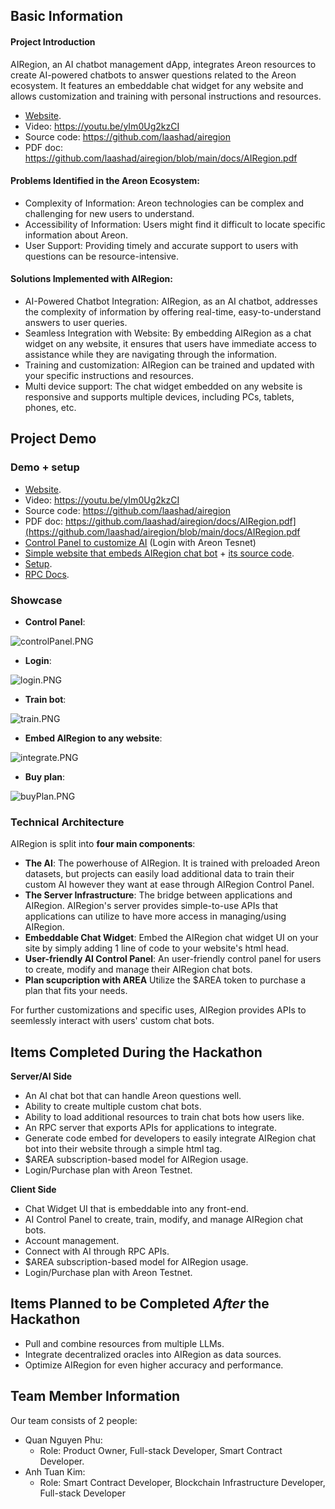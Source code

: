 ## Basic Information
#### Project Introduction
AIRegion, an AI chatbot management dApp, integrates Areon resources to create AI-powered chatbots to answer questions related to the Areon ecosystem. It features an embeddable chat widget for any website and allows customization and training with personal instructions and resources.            
* [Website](http://airegion.xyz).
* Video: https://youtu.be/yIm0Ug2kzCI
* Source code: https://github.com/laashad/airegion
* PDF doc: https://github.com/laashad/airegion/blob/main/docs/AIRegion.pdf
  
#### Problems Identified in the Areon Ecosystem:

* Complexity of Information: Areon technologies can be complex and challenging for new users to understand.
* Accessibility of Information: Users might find it difficult to locate specific information about Areon.
* User Support: Providing timely and accurate support to users with questions can be resource-intensive.

#### Solutions Implemented with AIRegion:

* AI-Powered Chatbot Integration: AIRegion, as an AI chatbot, addresses the complexity of information by offering real-time, easy-to-understand answers to user queries.
* Seamless Integration with Website: By embedding AIRegion as a chat widget on any website, it ensures that users have immediate access to assistance while they are navigating through the information.
* Training and customization: AIRegion can be trained and updated with your specific instructions and resources.
* Multi device support: The chat widget embedded on any website is responsive and supports multiple devices, including PCs, tablets, phones, etc.


## Project Demo

### Demo + setup

* [Website](http://airegion.xyz).
* Video: https://youtu.be/yIm0Ug2kzCI
* Source code: https://github.com/laashad/airegion
* PDF doc: https://github.com/laashad/airegion/docs/AIRegion.pdf](https://github.com/laashad/airegion/blob/main/docs/AIRegion.pdf
* [Control Panel to customize AI](http://airegion.xyz/control) (Login with Areon Tesnet)
* [Simple website that embeds AIRegion chat bot](http://airegion.xyz/test) + [its source code](https://github.com/laashad/airegion/blob/main/src/frontend/src/routes/test/test.html).
* [Setup](https://github.com/laashad/airegion/blob/main/docs/setup.md).
* [RPC Docs](https://github.com/laashad/airegion/blob/main/docs/rpc.md).

### Showcase
* **Control Panel**:

![controlPanel.PNG](https://cdn.dorahacks.io/static/files/18d606f051fd1cbbe78dce7463ea178c.PNG)

* **Login**:

![login.PNG](https://cdn.dorahacks.io/static/files/18d606f63e629192ad4262c41cb860b1.PNG)

* **Train bot**:

![train.PNG](https://cdn.dorahacks.io/static/files/18d607025ee9b464c2f68e64ea5a0048.PNG)

* **Embed AIRegion to any website**:

![integrate.PNG](https://cdn.dorahacks.io/static/files/18d6070a1d6c02e0c3c73224792a36d7.PNG)

* **Buy plan**:

![buyPlan.PNG](https://cdn.dorahacks.io/static/files/18d6070cc3ea49ad75f19c04c27b9402.PNG)

### Technical Architecture

AIRegion is split into **four main components**:

* **The AI**: The powerhouse of AIRegion. It is trained with preloaded Areon datasets, but projects can easily load additional data to train their custom AI however they want at ease through AIRegion Control Panel.
* **The Server Infrastructure**: The bridge between applications and AIRegion. AIRegion's server provides simple-to-use APIs that applications can utilize to have more access in managing/using AIRegion.
* **Embeddable Chat Widget**: Embed the AIRegion chat widget UI on your site by simply adding 1 line of code to your website's html head. 
* **User-friendly AI Control Panel**: An user-friendly control panel for users to create, modify and manage their AIRegion chat bots.
* **Plan scupcription with AREA** Utilize the $AREA token to purchase a plan that fits your needs. 

For further customizations and specific uses, AIRegion provides APIs to seemlessly interact with users' custom chat bots.


## Items Completed During the Hackathon

**Server/AI Side**

* An AI chat bot that can handle Areon questions well.
* Ability to create multiple custom chat bots.
* Ability to load additional resources to train chat bots how users like.
* An RPC server that exports APIs for applications to integrate.
* Generate code embed for developers to easily integrate AIRegion chat bot into their website through a simple html tag.
* $AREA subscription-based model for AIRegion usage.
* Login/Purchase plan with Areon Testnet.

**Client Side**

* Chat Widget UI that is embeddable into any front-end.
* AI Control Panel to create, train, modify, and manage AIRegion chat bots.
* Account management.
* Connect with AI through RPC APIs.
* $AREA subscription-based model for AIRegion usage.
* Login/Purchase plan with Areon Testnet.

## Items Planned to be Completed *After* the Hackathon

* Pull and combine resources from multiple LLMs.
* Integrate decentralized oracles into AIRegion as data sources. 
* Optimize AIRegion for even higher accuracy and performance.


## Team Member Information

Our team consists of 2 people:

* Quan Nguyen Phu:
  * Role: Product Owner, Full-stack Developer, Smart Contract Developer. 
* Anh Tuan Kim:
  * Role: Smart Contract Developer, Blockchain Infrastructure Developer, Full-stack Developer
